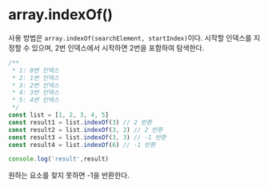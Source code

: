 # array.indexOf()
사용 방법은 `array.indexOf(searchElement, startIndex)`이다. 시작할 인덱스를 지정할 수 있으며, 2번 인덱스에서 시작하면 2번을 포함하여 탐색한다.

```js
/**
 * 1: 0번 인덱스
 * 2: 1번 인덱스
 * 3: 2번 인덱스
 * 4: 3번 인덱스
 * 5: 4번 인덱스
 */
const list = [1, 2, 3, 4, 5]
const result1 = list.indexOf(3) // 2 반환
const result2 = list.indexOf(3, 2) // 2 반환
const result3 = list.indexOf(3, 3) // -1 반환
const result4 = list.indexOf(6) // -1 반환

console.log('result',result)
```
원하는 요소를 찾지 못하면 -1을 반환한다.